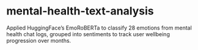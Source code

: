 # mental-health-text-analysis
Applied HuggingFace’s EmoRoBERTa to classify 28 emotions from mental health chat logs, grouped into sentiments to track user wellbeing progression over months.
